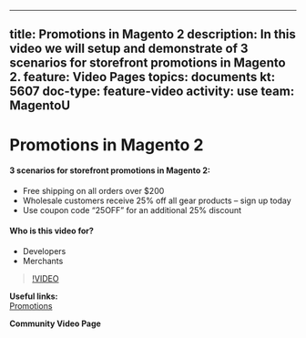 
---
title: Promotions in Magento 2
description: In this video we will setup and demonstrate of 3 scenarios for storefront promotions in Magento 2.
feature: Video Pages
topics: documents
kt: 5607
doc-type: feature-video
activity: use
team: MagentoU
---
# Promotions in Magento 2

#### 3 scenarios for storefront promotions in Magento 2:
* Free shipping on all orders over $200
* Wholesale customers receive 25% off all gear products – sign up today
* Use coupon code “25OFF” for an additional 25% discount

#### Who is this video for?
* Developers
* Merchants

>[!VIDEO](https://video.tv.adobe.com/v/35773)

**Useful links:**
<br/>
[Promotions](https://docs.magento.com/user-guide/marketing/promotions.html)

**Community Video Page**

